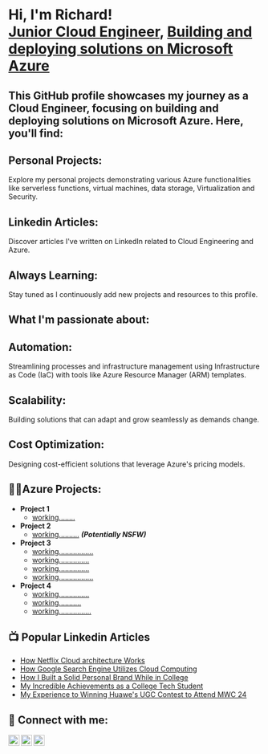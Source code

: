 <h1>Hi, I'm Richard! <br/><a href="https://github.com/RichardChukwu">Junior Cloud Engineer</a>, <a href="https://www.linkedin.com/in/richardchukwu1/">Building and deploying solutions on Microsoft Azure</a>


<h2>This GitHub profile showcases my journey as a Cloud Engineer, focusing on building and deploying solutions on Microsoft Azure. Here, you'll find:</h2>

<h2>Personal Projects:</h2> Explore my personal projects demonstrating various Azure functionalities like serverless functions, virtual machines, data storage, Virtualization and Security.
<h2>Linkedin Articles:</h2> Discover articles I've written on LinkedIn related to Cloud Engineering and Azure.
<h2>Always Learning:</h2> Stay tuned as I continuously add new projects and resources to this profile.


<h2>What I'm passionate about:</h2>

<h2>Automation:</h2> Streamlining processes and infrastructure management using Infrastructure as Code (IaC) with tools like Azure Resource Manager (ARM) templates.
<h2>Scalability:</h2> Building solutions that can adapt and grow seamlessly as demands change.
<h2>Cost Optimization:</h2> Designing cost-efficient solutions that leverage Azure's pricing models.


<h2>👨‍💻Azure Projects:</h2>

- <b>Project 1</b>
  - [working........](https://github.com/joshmadakor1/Algorithms-Practice)
- <b>Project 2</b>
  - [working..........](https://github.com/joshmadakor1/4chan-Image-Analysis-Middleware-C964) <b><i>(Potentially NSFW)</b></i>
- <b>Project 3</b>
  - [working.................](https://github.com/joshmadakor1/Sentinel-Lab)
  - [working...............](https://github.com/joshmadakor1/Jwipe.PowerShell)
  - [working...............](https://github.com/joshmadakor1/AD_PS)
  - [working.................](https://github.com/joshmadakor1/PowerShell-Integrity-FIM)
- <b>Project 4</b>
  - [working...............](https://github.com/joshmadakor1/EncrypterPOC)
  - [working...........](https://github.com/joshmadakor1/DecrypterPOC)
  - [working................](https://github.com/joshmadakor1/Key-Logger-With-Email)


<h2>📺 Popular Linkedin Articles</h2>

- [How Netflix Cloud architecture Works](https://www.linkedin.com/posts/richardchukwu1_cloudcomputing-activity-7193158960479137793-JsAN?utm_source=share&utm_medium=member_desktop)
- [How Google Search Engine Utilizes Cloud Computing](https://www.linkedin.com/posts/richardchukwu1_cloudcomputing-tech-digital-activity-7179046014815768576-vDNp?utm_source=share&utm_medium=member_desktop)
- [How I Built a Solid Personal Brand While in College](https://www.linkedin.com/posts/richardchukwu1_linkedin-college-student-activity-7180468573474045952-PJY9?utm_source=share&utm_medium=member_desktop)
- [My Incredible Achievements as a College Tech Student](https://www.linkedin.com/posts/richardchukwu1_graduate-college-gradschool-activity-7182988127580340224-Gn6S?utm_source=share&utm_medium=member_desktop)
- [My Experience to Winning Huawe's UGC Contest to Attend MWC 24](https://www.linkedin.com/posts/richardchukwu1_i-won-a-free-trip-to-attend-the-mobile-world-activity-7161605876556939264-sMq6?utm_source=share&utm_medium=member_desktop)

<h2> 🤳 Connect with me:</h2>

[<img align="left" alt="JoshMadakor | Twitter" width="22px" src="https://cdn.jsdelivr.net/npm/simple-icons@v3/icons/twitter.svg" />][twitter]
[<img align="left" alt="JoshMadakor | LinkedIn" width="22px" src="https://cdn.jsdelivr.net/npm/simple-icons@v3/icons/linkedin.svg" />][linkedin]
[<img align="left" alt="JoshMadakor | Instagram" width="22px" src="https://cdn.jsdelivr.net/npm/simple-icons@v3/icons/instagram.svg" />][instagram]

[twitter]: https://x.com/RichardChukwu_
[linkedin]: https://www.linkedin.com/in/richardchukwu1/
[instagram]: https://www.instagram.com/richardchukwu_?utm_source=qr&igsh=MzNlNGNkZWQ4Mg==


